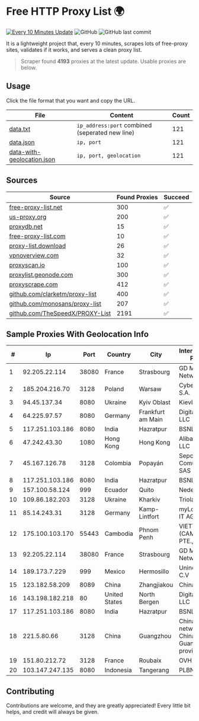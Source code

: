 
# Free HTTP Proxy List 🌍

[![Every 10 Minutes Update](https://github.com/mertguvencli/http-proxy-list/actions/workflows/main.yml/badge.svg?branch=main)](https://github.com/mertguvencli/http-proxy-list/actions/workflows/main.yml)
![GitHub](https://img.shields.io/github/license/mertguvencli/http-proxy-list)
![GitHub last commit](https://img.shields.io/github/last-commit/mertguvencli/http-proxy-list)

It is a lightweight project that, every 10 minutes, scrapes lots of free-proxy sites, validates if it works, and serves a clean proxy list.


> Scraper found **4193** proxies at the latest update. Usable proxies are below.

## Usage

Click the file format that you want and copy the URL.


|File|Content|Count|
|----|-------|-----|
|[data.txt](https://raw.githubusercontent.com/mertguvencli/http-proxy-list/main/proxy-list/data.txt)|`ip_address:port` combined (seperated new line)|121|
|[data.json](https://raw.githubusercontent.com/mertguvencli/http-proxy-list/main/proxy-list/data.json)|`ip, port`|121|
|[data-with-geolocation.json](https://raw.githubusercontent.com/mertguvencli/http-proxy-list/main/proxy-list/data-with-geolocation.json)|`ip, port, geolocation`|121|

## Sources

|Source|Found Proxies|Succeed|
|------|-------------|-------|
|[free-proxy-list.net](https://free-proxy-list.net)|300|✅|
|[us-proxy.org](https://www.us-proxy.org)|200|✅|
|[proxydb.net](http://proxydb.net)|15|✅|
|[free-proxy-list.com](https://free-proxy-list.com/?page=&port=&type%5B%5D=http&type%5B%5D=https&up_time=0&search=Search)|10|✅|
|[proxy-list.download](https://www.proxy-list.download/HTTP)|26|✅|
|[vpnoverview.com](https://vpnoverview.com/privacy/anonymous-browsing/free-proxy-servers)|32|✅|
|[proxyscan.io](https://www.proxyscan.io)|100|✅|
|[proxylist.geonode.com](https://proxylist.geonode.com/api/proxy-list?limit=300&page=1&sort_by=lastChecked&sort_type=desc&protocols=http,https)|300|✅|
|[proxyscrape.com](https://api.proxyscrape.com/v2/?request=displayproxies&protocol=http&timeout=10000&country=all&ssl=all&anonymity=all)|412|✅|
|[github.com/clarketm/proxy-list](https://raw.githubusercontent.com/clarketm/proxy-list/master/proxy-list-raw.txt)|400|✅|
|[github.com/monosans/proxy-list](https://raw.githubusercontent.com/monosans/proxy-list/main/proxies/http.txt)|207|✅|
|[github.com/TheSpeedX/PROXY-List](https://raw.githubusercontent.com/TheSpeedX/PROXY-List/master/http.txt)|2191|✅|


## Sample Proxies With Geolocation Info

|#|Ip|Port|Country|City|Internet Service Provider|
|-|--|----|-------|----|-------------------------|
|1|92.205.22.114|38080|France|Strasbourg|GD MASS Network|
|2|185.204.216.70|3128|Poland|Warsaw|Cyber_Folks S.A.|
|3|94.45.137.34|8080|Ukraine|Kyiv Oblast|Kievline LLC|
|4|64.225.97.57|8080|Germany|Frankfurt am Main|DigitalOcean, LLC|
|5|117.251.103.186|8080|India|Hazratpur|BSNL Internet|
|6|47.242.43.30|1080|Hong Kong|Hong Kong|Alibaba.com LLC|
|7|45.167.126.78|3128|Colombia|Popayán|Sepcom Comunicaciones SAS|
|8|117.251.103.186|8080|India|Hazratpur|BSNL Internet|
|9|157.100.58.124|999|Ecuador|Quito|Nedetel S.A.|
|10|109.86.182.203|3128|Ukraine|Kharkiv|Triolan|
|11|85.14.243.31|3128|Germany|Kamp-Lintfort|myLoc managed IT AG|
|12|175.100.103.170|55443|Cambodia|Phnom Penh|VIETTEL (CAMBODIA) PTE., LTD|
|13|92.205.22.114|38080|France|Strasbourg|GD MASS Network|
|14|189.173.7.229|999|Mexico|Hermosillo|Uninet S.A. de C.V|
|15|123.182.58.209|8089|China|Zhangjiakou|Chinanet|
|16|143.198.182.218|80|United States|North Bergen|DigitalOcean, LLC|
|17|117.251.103.186|8080|India|Hazratpur|BSNL Internet|
|18|221.5.80.66|3128|China|Guangzhou|China Unicom  IP network China169 Guangdong province|
|19|151.80.212.72|3128|France|Roubaix|OVH SAS|
|20|103.147.247.135|8080|Indonesia|Tangerang|PLBNET|



## Contributing

Contributions are welcome, and they are greatly appreciated! Every
little bit helps, and credit will always be given.

